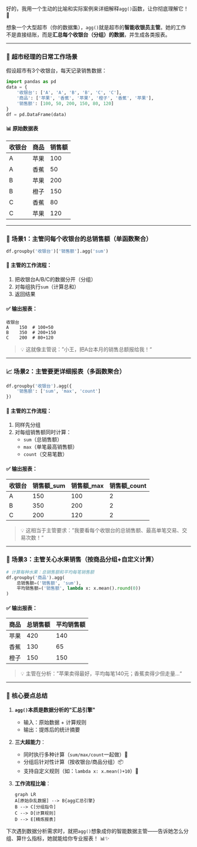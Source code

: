 好的，我用一个生动的比喻和实际案例来详细解释`agg()`函数，让你彻底理解它！🎉

想象一个大型超市（你的数据集），`agg()`就是超市的**智能收银员主管**。她的工作不是直接结账，而是**汇总每个收银台（分组）的数据**，并生成各类报表。

---

### 🛒 **超市经理的日常工作场景**
假设超市有3个收银台，每天记录销售数据：
```python
import pandas as pd
data = {
    '收银台': ['A', 'A', 'B', 'B', 'C', 'C'],
    '商品': ['苹果', '香蕉', '苹果', '橙子', '香蕉', '苹果'],
    '销售额': [100, 50, 200, 150, 80, 120]
}
df = pd.DataFrame(data)
```

#### 📊 **原始数据表**
| 收银台 | 商品 | 销售额 |
|-------|------|--------|
| A     | 苹果 | 100    |
| A     | 香蕉 | 50     |
| B     | 苹果 | 200    |
| B     | 橙子 | 150    |
| C     | 香蕉 | 80     |
| C     | 苹果 | 120    |

---

### 🧾 **场景1：主管问每个收银台的总销售额（单函数聚合）**
```python
df.groupby('收银台')['销售额'].agg('sum')
```
#### 📝 **主管的工作流程**：
1. 把收银台A/B/C的数据分开（分组）
2. 对每组执行`sum`（计算总和）
3. 返回结果

#### ✅ **输出报表**：
```
收银台
A    150  # 100+50
B    350  # 200+150
C    200  # 80+120
```

> 💡 这就像主管说：”小王，把A台本月的销售总额报给我！“

---

### 📈 **场景2：主管要更详细报表（多函数聚合）**
```python
df.groupby('收银台').agg({
    '销售额': ['sum', 'max', 'count']
})
```
#### 📝 **主管的工作流程**：
1. 同样先分组
2. 对每组销售额同时计算：
   - `sum`（总销售额）
   - `max`（单笔最高销售额）
   - `count`（交易笔数）

#### ✅ **输出报表**：
| 收银台 | 销售额_sum | 销售额_max | 销售额_count |
|-------|-----------|------------|--------------|
| A     | 150       | 100        | 2            | 
| B     | 350       | 200        | 2            |
| C     | 200       | 120        | 2            |

> 💡 这相当于主管要求：”我要看每个收银台的总销售额、最高单笔交易、交易次数！“

---

### 🍎 **场景3：主管关心水果销售（按商品分组+自定义计算）**
```python
# 计算每种水果：总销售额和平均每笔销售额
df.groupby('商品').agg(
    总销售额=('销售额', 'sum'),
    平均销售额=('销售额', lambda x: x.mean().round(0))
)
```

#### ✅ **输出报表**：
| 商品 | 总销售额 | 平均销售额 |
|------|---------|------------|
| 苹果 | 420     | 140        | # (100+200+120)/3≈140 
| 香蕉 | 130     | 65         | # (50+80)/2=65
| 橙子 | 150     | 150        | 

> 💡 主管在分析：”苹果卖得最好，平均每笔140元；香蕉卖得少但走量...“

---

### 🔑 **核心要点总结**
1. **`agg()`本质是数据分析的"汇总引擎"**
   - 输入：原始数据 + 计算规则
   - 输出：提炼后的统计摘要

2. **三大超能力**：
   - 同时执行多种计算（`sum/max/count`一起做）🚀
   - 分组后针对性计算（按收银台/商品分组）📦
   - 支持自定义规则（如：`lambda x: x.mean()+10`）🎨

3. **工作流程比喻**：
   ```mermaid
   graph LR
   A[原始杂乱数据] --> B{agg汇总引擎}
   B --> C[分组指令] 
   C --> D[计算规则] 
   D --> E[精炼报表]
   ```

下次遇到数据分析需求时，就把`agg()`想象成你的智能数据主管——告诉她怎么分组、算什么指标，她就能给你专业报表！ 📊✨